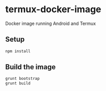 # termux-docker-image

Docker image running Android and Termux

## Setup

```bash
npm install
```

## Build the image

```bash
grunt bootstrap
grunt build
```
